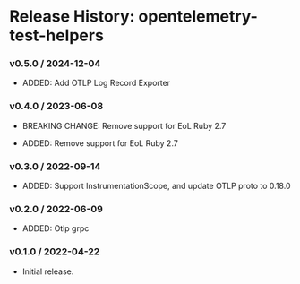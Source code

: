 # Release History: opentelemetry-test-helpers

### v0.5.0 / 2024-12-04

* ADDED: Add OTLP Log Record Exporter

### v0.4.0 / 2023-06-08

* BREAKING CHANGE: Remove support for EoL Ruby 2.7

* ADDED: Remove support for EoL Ruby 2.7

### v0.3.0 / 2022-09-14

* ADDED: Support InstrumentationScope, and update OTLP proto to 0.18.0

### v0.2.0 / 2022-06-09

* ADDED: Otlp grpc

### v0.1.0 / 2022-04-22

* Initial release.
